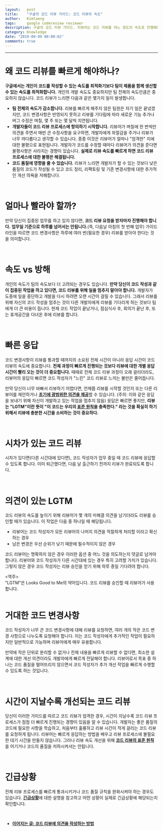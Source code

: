 ```yaml
---
layout:   post
title:    "구글의 코드 리뷰 가이드: 코드 리뷰의 속도"
author:   Kimtaeng
tags: 	  google codereview reviewer
description: 구글의 코드 리뷰 가이드. 리뷰어는 코드 리뷰를 어느 정도의 속도로 진행해야 할까?
category: Knowledge
date: "2019-09-09 00:00:02"
comments: true
---
```


<hr/>

# 왜 코드 리뷰를 빠르게 해야하나?

**구글에서는 개인이 코드를 작성할 수 있는 속도를 최적화기보다 팀이 제품을 함께 생산할 수 있는 속도를 최적화합니다.**
개인의 개발 속도도 중요하지만 팀 전체의 속도만큼은 중요하지 않습니다. 코드 리뷰가 느리면 다음과 같은 몇가지 일이 발생합니다.

- **팀 전체의 속도가 감소합니다.** 리뷰를 빠르게 해주지 않은 팀원은 자기 일은 끝냈겠지만, 코드 변경사항은 반영되지 못하고
리뷰를 기다림에 따라 새로운 기능 추가나 버그 수정은 며칠, 몇 주 또는 몇 달씩 지연됩니다.
- **개발자들이 코드 리뷰 프로세스에 항의하기 시작합니다.** 리뷰어가 며칠에 한 번씩만 의견을 주면서 매번 큰 수정사항을 요구하면,
개발자에게 좌절감을 주거나 리뷰가 너무 까다롭다고 생각할 수 있습니다. 종종 이것은 리뷰어가 얼마나 "엄격한" 지에 대한 불평으로
표현됩니다. 개발자가 코드를 수정할 때마다 리뷰어가 의견을 준다면 불평사항은 사라지는 경향이 있습니다.
**실제로 리뷰 속도를 빠르게 하면 코드 리뷰 프로세스에 대한 불평은 해결됩니다.**
- **코드 품질에 영향을 줄 수 있습니다.** 리뷰가 느리면 개발자가 할 수 있는 것보다 낮은 품질의 코드가 작성될 수 있고
코드 정리, 리팩토링 및 기존 변경사항에 대한 추가적인 개선 의욕을 저해합니다.

<br/>

# 얼마나 빨라야 할까?

만약 당신이 집중된 업무를 하고 있지 않다면, **코드 리뷰 요청을 받자마자 진행해야 합니다.**
**업무일 기준으로 하루를 넘어서는 안됩니다.**(즉, 다음날 아침의 첫 번째 업무)
가이드라인을 따르면 코드 변경사항은 하루에 여러 번(필요한 경우) 리뷰를 받아야 한다는 것을 의미합니다.

<br/>

# 속도 vs 방해

개인의 속도가 팀의 속도보다 더 고려되는 경우도 있습니다. **만약 당신이 코드 작성과 같이 집중된 작업을 하고 있다면,
코드 리뷰를 위해 일을 멈추지 말아야 합니다.** 개발자가 도중에 일을 중단하고 개발을 다시 하려면 오랜 시간이 걸릴 수 있습니다.
그래서 리뷰를 위해 자신의 코드 작성을 멈추는 것이 다른 개발자에게 리뷰를 기다리게 하는 것보다 팀에게 더 큰 비용이 듭니다.
현재 코드 작업이 끝났거나, 점심식사 후, 회의가 끝난 후, 또는 휴게공간을 다녀온 후에 리뷰를 합니다.

<br/>

# 빠른 응답

코드 변경사항이 리뷰를 통과할 때까지의 소요된 전체 시간이 아니라 응답 시간이 코드 리뷰의 속도에 중요합니다. **전체 과정이 빠르게
진행되는 것보다 리뷰에 대한 개별 응답 시간이 빨리 오는 것이 더 중요합니다.** 때때로 전체 코드 리뷰 과정이 오래 걸리더라도,
리뷰어의 응답이 빠르면 코드 작성자가 "느린" 코드 리뷰로 느끼는 불만은 줄어듭니다.

만약 당신이 너무 바빠서 리뷰하기 어렵다면, 언제쯤 리뷰를 시작할 것인지 또는 다른 리뷰어를 제안하거나
<a href="/post/navigating-a-cl-in-review"><b>초기에 광범위한 의견을 제공</b></a>할 수 있습니다.
(주의: 이와 같은 응답을 보내기 위해 자신이 개발하고 있는 작업을 멈추지 않음) 
응답은 빠르면 좋지만, **리뷰는 "LGTM"이란 뜻이 "이 코드는 우리의 <a href="/post/the-standard-of-code-review">표준 원칙</a>을
충족한다." 라는 것을 확실히 하기 위해서 리뷰에 충분한 시간을 소비하는 것이 중요하다.**

<br/>

# 시차가 있는 코드 리뷰

시차가 있다면(다른 시간대에 있다면), 코드 작성자가 업무 중일 때 코드 리뷰에 응답할 수 있도록 합니다. 이미 퇴근했다면,
다음 날 출근하기 전까지 리뷰가 완료되도록 합니다.

<br/>

# 의견이 있는 LGTM

코드 리뷰의 속도를 높이기 위해 리뷰어가 몇 개의 미해결 의견을 남기더라도 리뷰를 승인할 때가 있습니다. 이 작업은 다음 중
하나일 때 해당됩니다.

- 리뷰어는 코드 작성자가 모든 리뷰어의 나머지 의견을 적절하게 처리할 이라고 확신하는 경우
- 남은 변경은 우선 순위가 낮기 때문에 필수적이지 않은 경우

코드 리뷰어는 명확하지 않은 경우 이러한 옵션 중 어느 것을 의도하는지 댓글로 남겨야 합니다.
리뷰어와 코드 작성자가 다른 시간대에 있는 경우 특히 고려할 가치가 있습니다. 그렇지 않은 경우 코드 작성자는
리뷰 승인을 얻기 위해 하루 종일 기다려야 합니다.

<div class="post_comments">
&lt;역주&gt;<br/>
"LGTM"은 Looks Good to Me의 약어입니다. 코드 리뷰를 승인할 때 리뷰어가 사용합니다.</div>

<br/>

# 거대한 코드 변경사항

코드 작성자가 너무 큰 코드 변경사항에 대해 리뷰를 요청하면, 여러 개의 작은 코드 변경 사항으로 나누도록 요청해야 합니다.
이는 코드 작성자에게 추가적인 작업이 필요하지만 일반적으로 가능하며 리뷰어에게 매우 유용합니다.

만약에 작은 단위로 분리할 수 없거나 전체 내용을 빠르게 리뷰할 수 없다면, 최소한 설계에 대한 개선 의견이라도 개발자에게
빠르게 전달해야 합니다. 리뷰어로서 목표 중 하나는 코드 품질을 떨어뜨리지 않으면서 코드 작성자가 추가 개선 작업을
빠르게 수행할 수 있도록 하는 것입니다.

<br/>

# 시간이 지날수록 개선되는 코드 리뷰

당신이 이러한 가이드를 따르고 코드 리뷰가 엄격한 경우, 시간이 지날수록 코드 리뷰 프로세스가 점점 더 빠르게 진행되는
경향이 있음을 알 수 있습니다. 개발자는 좋은 품질의 코드에 필요한 사항을 학습하고, 처음부터 훌륭하고 리뷰 시간이
적게 걸리는 코드 리뷰를 요청하게 됩니다. 리뷰어는 빠르게 응답하는 방법을 배우고 리뷰 프로세스에 불필요한 대기 시간을
만들지 않습니다. 그러나 리뷰 속도 개선을 위해 <a href="/post/the-standard-of-code-review"><b>코드 리뷰의 표준 원칙</b></a>을
어기거나 코드의 품질을 저하시켜서는 안됩니다.

<br/>

# 긴급상황

전체 리뷰 프로세스를 빠르게 통과시키거나 코드 품질 규칙을 완화시켜야 하는 경우도 있습니다.
<a href="/post/what-is-an-emergency"><b>긴급상황</b></a>에 대한 설명을 참고하고
어떤 상황이 실제로 긴급상황에 해당되는지 확인합니다.

<br/>

- <a href="/post/how-to-write-code-review"><b>이어지는 글: 코드 리뷰에 의견을 작성하는 방법</b></a>  

